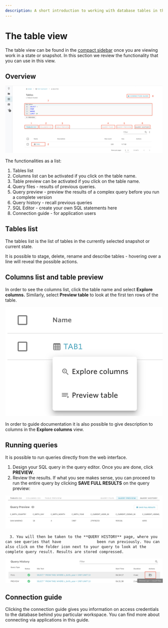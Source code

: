 ```yaml
---
description: A short introduction to working with database tables in the web interface
---
```


# The table view

The table view can be found in the [compact sidebar](../navigation-in-nuvolos.md) once you are viewing work in a state or snapshot. In this section we review the functionality that you can use in this view.

## Overview

![The table view with important features highlighted](../../.gitbook/assets/table_view.png)

The functionalities as a list:

1. Tables list
2. Columns list can be activated if you click on the table name.
3. Table preview can be activated if you click on the table name.
4. Query files - results of previous queries.
5. Query preview - preview the results of a complex query before you run a complete version
6. Query history - recall previous queries
7. SQL Editor - create your own SQL statements here
8. Connection guide - for application users

## Tables list

The tables list is the list of tables in the currently selected snapshot or current state. 

It is possible to stage, delete, rename and describe tables - hovering over a line will reveal the possible actions.

## Columns list and table preview

In order to see the columns list, click the table name and select **Explore columns.** Similarly, select **Preview table** to look at the first ten rows of the table.

![](../../.gitbook/assets/screen-shot-2019-12-10-at-7.28.29.png)

In order to guide documentation it is also possible to give description to columns in the **Explore columns** view.

## Running queries

It is possible to run queries directly from the web interface.

1. Design your SQL query in the query editor. Once you are done, click **PREVIEW**.
2. Review the results. If what you see makes sense, you can proceed to run the entire query by clicking **SAVE FULL RESULTS** on the query preview:

![The query preview](../../.gitbook/assets/screen-shot-2019-12-10-at-7.33.13.png)

      3. You will then be taken to the **QUERY HISTORY** page, where you can see queries that have                been run previously. You can also click on the folder icon next to your query to look at the complete query result. Results are stored compressed.

![The query history view](../../.gitbook/assets/screen-shot-2019-12-10-at-7.34.44.png)

## Connection guide

Clicking the connection guide gives you information on access credentials to the database behind you particular workspace. You can find more about connecting via applications in this guide.



